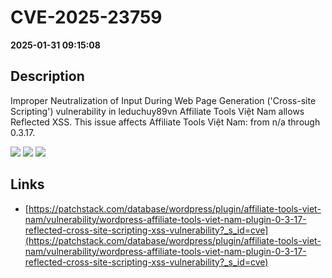 # CVE-2025-23759

**2025-01-31 09:15:08**

## Description
Improper Neutralization of Input During Web Page Generation ('Cross-site Scripting') vulnerability in leduchuy89vn Affiliate Tools Việt Nam allows Reflected XSS. This issue affects Affiliate Tools Việt Nam: from n/a through 0.3.17.

![](https://img.shields.io/static/v1?label=Score&message=7.1&color=red)
![](https://img.shields.io/static/v1?label=Severity&message=HIGH&color=red)
![](https://img.shields.io/static/v1?label=CWE&message=XSS&color=green)

## Links
- [https://patchstack.com/database/wordpress/plugin/affiliate-tools-viet-nam/vulnerability/wordpress-affiliate-tools-viet-nam-plugin-0-3-17-reflected-cross-site-scripting-xss-vulnerability?_s_id=cve](https://patchstack.com/database/wordpress/plugin/affiliate-tools-viet-nam/vulnerability/wordpress-affiliate-tools-viet-nam-plugin-0-3-17-reflected-cross-site-scripting-xss-vulnerability?_s_id=cve)
